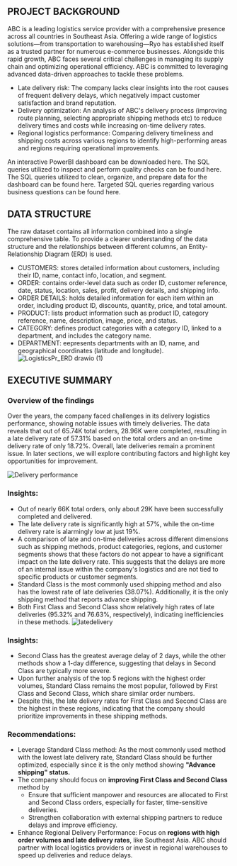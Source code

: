 ## PROJECT BACKGROUND
ABC is a leading logistics service provider with a comprehensive presence across all countries in Southeast Asia. Offering a wide range of logistics solutions—from transportation to warehousing—Ryo has established itself as a trusted partner for numerous e-commerce businesses. Alongside this rapid growth, ABC faces several critical challenges in managing its supply chain and optimizing operational efficiency. ABC is committed to leveraging advanced data-driven approaches to tackle these problems.
- Late delivery risk: The company lacks clear insights into the root causes of frequent delivery delays, which negatively impact customer satisfaction and brand reputation.
- Delivery optimization: An analysis  of ABC's delivery process (improving route planning, selecting appropriate shipping methods etc)  to reduce delivery times and costs while increasing on-time delivery rates.
- Regional logistics performance: Comparing delivery timeliness and shipping costs across various regions to identify high-performing areas and regions requiring operational improvements.

An interactive PowerBI dashboard can be downloaded here.
The SQL queries utilized to inspect and perform quality checks can be found here.
The SQL queries utilized to clean, organize, and prepare data for the dashboard can be found here.
Targeted SQL queries regarding various business questions can be found here.

## DATA STRUCTURE
The raw dataset contains all information combined into a single comprehensive table. To provide a clearer understanding of the data structure and the relationships between different columns, an Entity-Relationship Diagram (ERD) is used.
- CUSTOMERS: stores detailed information about customers, including their ID, name, contact info, location, and segment.
- ORDER: contains order-level data such as order ID, customer reference, date, status, location, sales, profit, delivery details, and shipping info.
- ORDER DETAILS: holds detailed information for each item within an order, including product ID, discounts, quantity, price, and total amount.
- PRODUCT: lists product information such as product ID, category reference, name, description, image, price, and status.
- CATEGORY: defines product categories with a category ID, linked to a department, and includes the category name.
- DEPARTMENT: eepresents departments with an ID, name, and geographical coordinates (latitude and longitude).
![LogisticsPr_ERD drawio (1)](https://github.com/user-attachments/assets/8917365c-e673-4a33-aaf0-1b8e9423f56d)

## EXECUTIVE SUMMARY
### Overview of the findings
Over the years, the company faced challenges in its delivery logistics performance, showing notable issues with timely deliveries. The data reveals that out of 65.74K total orders, 28.96K were completed, resulting in a late delivery rate of 57.31% based on the total orders and an on-time delivery rate of only 18.72%. Overall, late deliveries remain a prominent issue. In later sections, we will explore contributing factors and highlight key opportunities for improvement. 
<br>

![Delivery performance](https://github.com/user-attachments/assets/2316e34f-e656-4c2d-8d89-1da2b8d1d036)
### Insights:
- Out of nearly 66K total orders, only about 29K have been successfully completed and delivered.
- The late delivery rate is significantly high at 57%, while the on-time delivery rate is alarmingly low at just 19%.
- A comparison of late and on-time deliveries across different dimensions such as shipping methods, product categories, regions, and customer segments shows that these factors do not appear to have a significant impact on the late delivery rate. This suggests that the delays are more of an internal issue within the company's logistics and are not tied to specific products or customer segments.
- Standard Class is the most commonly used shipping method and also has the lowest rate of late deliveries (38.07%). Additionally, it is the only shipping method that reports advance shipping.
- Both First Class and Second Class show relatively high rates of late deliveries (95.32% and 76.63%, respectively), indicating inefficiencies in these methods.
![latedelivery](https://github.com/user-attachments/assets/16dec752-9166-40aa-bca5-634b2a2afa49)

### Insights:
- Second Class has the greatest average delay of 2 days, while the other methods show a 1-day difference, suggesting that delays in Second Class are typically more severe.
- Upon further analysis of the top 5 regions with the highest order volumes, Standard Class remains the most popular, followed by First Class and Second Class, which share similar order numbers. 
- Despite this, the late delivery rates for First Class and Second Class are the highest in these regions, indicating that the company should prioritize improvements in these shipping methods.

### Recommendations: 
- Leverage Standard Class method: As the most commonly used method with the lowest late delivery rate, Standard Class should be further optimized, especially since it is the only method showing **"Advance shipping" status.**
- The company should focus on **improving First Class and Second Class** method by
  + Ensure that sufficient manpower and resources are allocated to First and Second Class orders, especially for faster, time-sensitive deliveries.
  + Strengthen collaboration with external shipping partners to reduce delays and improve efficiency.
- Enhance Regional Delivery Performance: Focus on **regions with high order volumes and late delivery rates**, like Southeast Asia. ABC should partner with local logistics providers or invest in regional warehouses to speed up deliveries and reduce delays.
